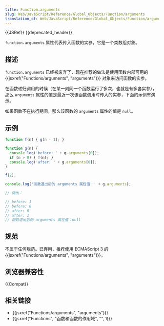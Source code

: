 ```yaml
---
title: Function.arguments
slug: Web/JavaScript/Reference/Global_Objects/Function/arguments
translation_of: Web/JavaScript/Reference/Global_Objects/Function/arguments
---
```

{{JSRef}} {{deprecated_header}}

`function.arguments` 属性代表传入函数的实参，它是一个类数组对象。

## 描述

`function.arguments` 已经被废弃了，现在推荐的做法是使用函数内部可用的 {{jsxref("Functions/arguments", "arguments")}} 对象来访问函数的实参。

在函数递归调用的时候（在某一刻同一个函数运行了多次，也就是有多套实参），那么 `arguments` 属性的值是最近一次该函数调用时传入的实参，下面的示例有演示。

如果函数不在执行期间，那么该函数的 `arguments` 属性的值是 `null`。

## 示例

```js
function f(n) { g(n - 1); }

function g(n) {
  console.log('before: ' + g.arguments[0]);
  if (n > 0) { f(n); }
  console.log('after: ' + g.arguments[0]);
}

f(2);

console.log('函数退出后的 arguments 属性值：' + g.arguments);

// 输出：

// before: 1
// before: 0
// after: 0
// after: 1
// 函数退出后的 arguments 属性值：null
```

## 规范

不属于任何规范。已弃用，推荐使用 ECMAScript 3 的 {{jsxref("Functions/arguments", "arguments")}}。

## 浏览器兼容性

{{Compat}}

## 相关链接

- {{jsxref("Functions/arguments", "arguments")}}
- {{jsxref("Functions", "函数和函数的作用域", "", 1)}}
